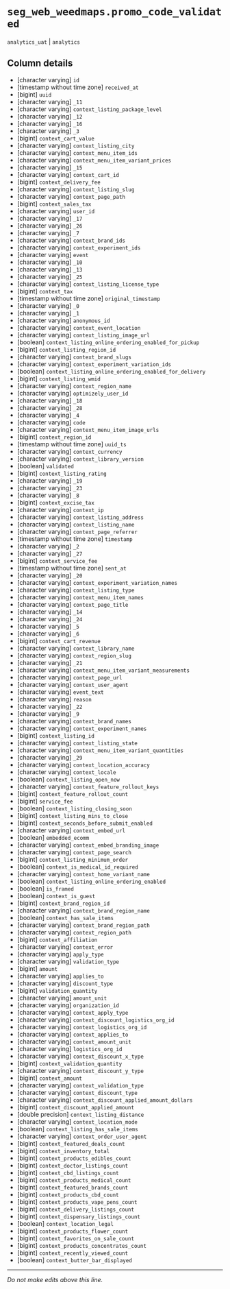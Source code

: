 # `seg_web_weedmaps.promo_code_validated`
`analytics_uat` | `analytics`

## Column details
* [character varying] `id`
* [timestamp without time zone] `received_at`
* [bigint]    `uuid`
* [character varying] `_11`
* [character varying] `context_listing_package_level`
* [character varying] `_12`
* [character varying] `_16`
* [character varying] `_3`
* [bigint]    `context_cart_value`
* [character varying] `context_listing_city`
* [character varying] `context_menu_item_ids`
* [character varying] `context_menu_item_variant_prices`
* [character varying] `_15`
* [character varying] `context_cart_id`
* [bigint]    `context_delivery_fee`
* [character varying] `context_listing_slug`
* [character varying] `context_page_path`
* [bigint]    `context_sales_tax`
* [character varying] `user_id`
* [character varying] `_17`
* [character varying] `_26`
* [character varying] `_7`
* [character varying] `context_brand_ids`
* [character varying] `context_experiment_ids`
* [character varying] `event`
* [character varying] `_10`
* [character varying] `_13`
* [character varying] `_25`
* [character varying] `context_listing_license_type`
* [bigint]    `context_tax`
* [timestamp without time zone] `original_timestamp`
* [character varying] `_0`
* [character varying] `_1`
* [character varying] `anonymous_id`
* [character varying] `context_event_location`
* [character varying] `context_listing_image_url`
* [boolean]   `context_listing_online_ordering_enabled_for_pickup`
* [bigint]    `context_listing_region_id`
* [character varying] `context_brand_slugs`
* [character varying] `context_experiment_variation_ids`
* [boolean]   `context_listing_online_ordering_enabled_for_delivery`
* [bigint]    `context_listing_wmid`
* [character varying] `context_region_name`
* [character varying] `optimizely_user_id`
* [character varying] `_18`
* [character varying] `_28`
* [character varying] `_4`
* [character varying] `code`
* [character varying] `context_menu_item_image_urls`
* [bigint]    `context_region_id`
* [timestamp without time zone] `uuid_ts`
* [character varying] `context_currency`
* [character varying] `context_library_version`
* [boolean]   `validated`
* [bigint]    `context_listing_rating`
* [character varying] `_19`
* [character varying] `_23`
* [character varying] `_8`
* [bigint]    `context_excise_tax`
* [character varying] `context_ip`
* [character varying] `context_listing_address`
* [character varying] `context_listing_name`
* [character varying] `context_page_referrer`
* [timestamp without time zone] `timestamp`
* [character varying] `_2`
* [character varying] `_27`
* [bigint]    `context_service_fee`
* [timestamp without time zone] `sent_at`
* [character varying] `_20`
* [character varying] `context_experiment_variation_names`
* [character varying] `context_listing_type`
* [character varying] `context_menu_item_names`
* [character varying] `context_page_title`
* [character varying] `_14`
* [character varying] `_24`
* [character varying] `_5`
* [character varying] `_6`
* [bigint]    `context_cart_revenue`
* [character varying] `context_library_name`
* [character varying] `context_region_slug`
* [character varying] `_21`
* [character varying] `context_menu_item_variant_measurements`
* [character varying] `context_page_url`
* [character varying] `context_user_agent`
* [character varying] `event_text`
* [character varying] `reason`
* [character varying] `_22`
* [character varying] `_9`
* [character varying] `context_brand_names`
* [character varying] `context_experiment_names`
* [bigint]    `context_listing_id`
* [character varying] `context_listing_state`
* [character varying] `context_menu_item_variant_quantities`
* [character varying] `_29`
* [character varying] `context_location_accuracy`
* [character varying] `context_locale`
* [boolean]   `context_listing_open_now`
* [character varying] `context_feature_rollout_keys`
* [bigint]    `context_feature_rollout_count`
* [bigint]    `service_fee`
* [boolean]   `context_listing_closing_soon`
* [bigint]    `context_listing_mins_to_close`
* [bigint]    `context_seconds_before_submit_enabled`
* [character varying] `context_embed_url`
* [boolean]   `embedded_ecomm`
* [character varying] `context_embed_branding_image`
* [character varying] `context_page_search`
* [bigint]    `context_listing_minimum_order`
* [boolean]   `context_is_medical_id_required`
* [character varying] `context_home_variant_name`
* [boolean]   `context_listing_online_ordering_enabled`
* [boolean]   `is_framed`
* [boolean]   `context_is_guest`
* [bigint]    `context_brand_region_id`
* [character varying] `context_brand_region_name`
* [boolean]   `context_has_sale_items`
* [character varying] `context_brand_region_path`
* [character varying] `context_region_path`
* [bigint]    `context_affiliation`
* [character varying] `context_error`
* [character varying] `apply_type`
* [character varying] `validation_type`
* [bigint]    `amount`
* [character varying] `applies_to`
* [character varying] `discount_type`
* [bigint]    `validation_quantity`
* [character varying] `amount_unit`
* [character varying] `organization_id`
* [character varying] `context_apply_type`
* [character varying] `context_discount_logistics_org_id`
* [character varying] `context_logistics_org_id`
* [character varying] `context_applies_to`
* [character varying] `context_amount_unit`
* [character varying] `logistics_org_id`
* [character varying] `context_discount_x_type`
* [bigint]    `context_validation_quantity`
* [character varying] `context_discount_y_type`
* [bigint]    `context_amount`
* [character varying] `context_validation_type`
* [character varying] `context_discount_type`
* [character varying] `context_discount_applied_amount_dollars`
* [bigint]    `context_discount_applied_amount`
* [double precision] `context_listing_distance`
* [character varying] `context_location_mode`
* [boolean]   `context_listing_has_sale_items`
* [character varying] `context_order_user_agent`
* [bigint]    `context_featured_deals_count`
* [bigint]    `context_inventory_total`
* [bigint]    `context_products_edibles_count`
* [bigint]    `context_doctor_listings_count`
* [bigint]    `context_cbd_listings_count`
* [bigint]    `context_products_medical_count`
* [bigint]    `context_featured_brands_count`
* [bigint]    `context_products_cbd_count`
* [bigint]    `context_products_vape_pens_count`
* [bigint]    `context_delivery_listings_count`
* [bigint]    `context_dispensary_listings_count`
* [boolean]   `context_location_legal`
* [bigint]    `context_products_flower_count`
* [bigint]    `context_favorites_on_sale_count`
* [bigint]    `context_products_concentrates_count`
* [bigint]    `context_recently_viewed_count`
* [boolean]   `context_butter_bar_displayed`

-------------------------------------------------------------------------------
*Do not make edits above this line.*
